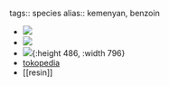 tags:: species
alias:: kemenyan, benzoin

- ![](https://peach-geographical-bat-397.mypinata.cloud/ipfs/QmUtibaACzpV679BrAhdnHj8VvsXbWLW56DdXphqD8WC57)
- ![](https://peach-geographical-bat-397.mypinata.cloud/ipfs/QmSXcrenLo51BrbMCoGNoZgeY96s5APJq3JA1p4YXFWR2E)
- ![](https://peach-geographical-bat-397.mypinata.cloud/ipfs/QmfSzw66cMFkoWoU2uxwixmMhfXjj9sQKij7PwMR1mHLEx){:height 486, :width 796}
- [tokopedia](https://www.tokopedia.com/bstore-68/sale-bibit-pohon-kemenyan?extParam=ivf%3Dfalse%26src%3Dsearch)
- [[resin]]